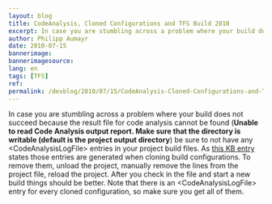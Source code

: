 ```yaml
---
layout: blog
title: CodeAnalysis, Cloned Configurations and TFS Build 2010
excerpt: In case you are stumbling across a problem where your build does not succeed because the result file for code analysis cannot be found (Unable to read Code Analysis output report. Make sure that the directory is writable (default is the project output directory) be sure to not have any CodeAnalysisLogFile entries in your project build files.
author: Philipp Aumayr
date: 2010-07-15
bannerimage: 
bannerimagesource: 
lang: en
tags: [TFS]
ref: 
permalink: /devblog/2010/07/15/CodeAnalysis-Cloned-Configurations-and-TFS-Build-2010
---
```


<p>In case you are stumbling across a problem where your build does not succeed because the result file for code analysis cannot be found (<strong>Unable to read Code Analysis output report. Make sure that the directory is writable (default is the project output directory</strong>) be sure to not have any &lt;CodeAnalysisLogFile&gt; entries in your project build files. As <a title="KnowledgeBase entry from microsoft" href="http://www.mskbarticles.com/index.php?kb=2249899" target="_blank">this KB entry</a> states those entries are generated when cloning build configurations. To remove them, unload the project, manually remove the lines from the project file, reload the project. After you check in the file and start a new build things should be better. Note that there is an &lt;CodeAnalysisLogFile&gt; entry for every cloned configuration, so make sure you get all of them.</p>